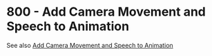 # 800 - Add Camera Movement and Speech to Animation

See also [Add Camera Movement and Speech to Animation](https://tips.clip-studio.com/en-us/articles/1383)
